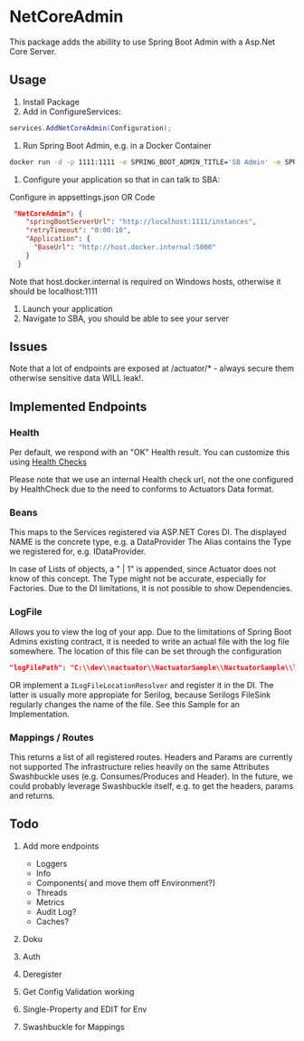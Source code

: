 # NetCoreAdmin

This package adds the abillity to use Spring Boot Admin with a Asp.Net Core Server.

## Usage

1. Install Package
1. Add in ConfigureServices:

```C#
services.AddNetCoreAdmin(Configuration);
```

1. Run Spring Boot Admin, e.g. in a Docker Container

```bash
docker run -d -p 1111:1111 -e SPRING_BOOT_ADMIN_TITLE='SB Admin' -e SPRING_BOOT_ADMIN_SECURITY_ENABLED=false --name spring-boot-admin slydeveloper/spring-boot-admin:latest
```

1. Configure your application so that in can talk to SBA:

Configure in appsettings.json OR Code

```json
 "NetCoreAdmin": {
    "springBootServerUrl": "http://localhost:1111/instances",
    "retryTimeout": "0:00:10",
    "Application": {
      "BaseUrl": "http://host.docker.internal:5000"
    }
  }
```

Note that host.docker.internal is required on Windows hosts, otherwise it should be localhost:1111

1. Launch your application
1. Navigate to SBA, you should be able to see your server

## Issues

Note that a lot of endpoints are exposed at /actuator/* - always secure them otherwise sensitive data WILL leak!.

## Implemented Endpoints

### Health

Per default, we respond with an "OK" Health result.
You can customize this using [Health Checks](https://docs.microsoft.com/en-us/aspnet/core/host-and-deploy/health-checks?view=aspnetcore-3.1)

Please note that we use an internal Health check url, not the one configured by HealthCheck due to the need to conforms to Actuators Data format.

### Beans

This maps to the Services registered via ASP.NET Cores DI.
The displayed NAME is the concrete type, e.g. a DataProvider
The Alias contains the Type we registered for, e.g. IDataProvider.

In case of Lists of objects, a " | 1" is appended, since Actuator does not know of this concept.
The Type might not be accurate, especially for Factories.
Due to the DI limitations, it is not possible to show Dependencies.

### LogFile

Allows you to view the log of your app.
Due to the limitations of Spring Boot Admins existing contract, it is needed to write an actual file with the log file somewhere.
The location of this file can be set through the configuration

```json
"logFilePath": "C:\\dev\\nactuator\\NactuatorSample\\NactuatorSample\\log20200204.txt"
```

OR implement a `ILogFileLocationResolver` and register it in the DI.
The latter is usually more appropiate for Serilog, because Serilogs FileSink regularly changes the name of the file. See this Sample for an Implementation.

### Mappings / Routes

This returns a list of all registered routes.
Headers and Params are currently not supported
The infrastructure relies heavily on the same Attributes Swashbuckle uses (e.g. Consumes/Produces and Header).
In the future, we could probably leverage Swashbuckle itself, e.g. to get the headers, params and returns.

## Todo

1. Add more endpoints

    - Loggers
    - Info
    - Components( and move them off Environment?)
    - Threads
    - Metrics
    - Audit Log?
    - Caches?
1. Doku
1. Auth
1. Deregister
1. Get Config Validation working
1. Single-Property and EDIT for Env
1. Swashbuckle for Mappings
